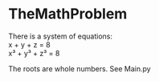# TheMathProblem

There is a system of equations:                    
x + y + z = 8                             
x³ + y³ + z³ = 8

The roots are whole numbers. 
See Main.py

